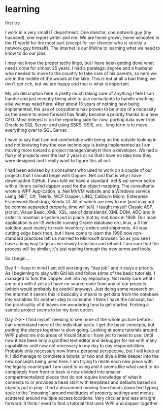 # learning
first try

I work in a very small IT department. One director, one network guy (my husband), one report writer and me. We are home grown, home schooled in the IT world for the most part (except for our director who is strictly a network guy himself). The internet is our lifeline to learning what we need to know to do our jobs. 

I may not know the proper techy lingo, but I have been getting done what needs done for almost 25 years. I had a paralegal degree and a husband who needed to move to the country to take care of his parents, so here we are in the middle of the woods at the lake. This is not at all a bad thing; we don't get rich, but we are happy and that is what is important.

My job description here is pretty much taking care of anything I feel I can handle and just recently being able to use consultants to handle anything else we may need here. After about 15 years of nothing new being implemented, the use of consultants has proven to be more of a necessity as the desire to move forward has finally become a priority thanks to a new CFO. Most interest is on the reporting side for now, porting data over from Oracle to SQL Server and using SSRS, SSIS, etc...long term is to move everything over to SQL Server.

I have to say that I am not comfortable with being on the outside looking in and not knowing how the new technology is being implemented as I am moving more toward a project manager/analyst than a developer. We had a flurry of projects over the last 2 years or so that I have no idea how they were designed and I really want to figure this all out.

I had been advised by a consultant who used to work on a couple of our projects that I should begin with Dapper .Net and that is why I have downloaded GitHub. I was told we have a standard .net & sql server setup with a library called dapper used for the object mapping. The consultants wrote a WPF Application, a .Net MVVM website and a Windows service using .NET, C#, Telerik, WCF Dapper, LINQ, Caliburn Micro, Enterprise Framework Bootstrap, Kendo UI. All of which are new to me (and may not be comma separated properly, time will tell). I taught myself Classic ASP, jscript, Visual Basic, XML, XSL, use of dataIslands,  XML DOM, ADO and  in order to maintain a system put in place (not by me) back in 1999. Our main application is an IIS website running Oracle database on Linux, a 3 tier solution used mainly to track inventory, orders and shipments.  All was cutting edge back then, but I have come to learn the 1999 now non-standard practices left us married to Microsoft browser. So as you see I have a long way to go as we slowly transition and rebuild. I am sure that the process will be similar, it's just wading through the new terms and tools.

So I begin....

Day 1 - Keep in mind I am still working my "day job" and it stays a priority. As I beginning to play with GitHub and follow some of the basic tutorials, I managed to fork the Dapper .net into my repository. Not really sure what I am to do with it yet as I have no source code from any of our projects (which would probably be overkill anyway). Just doing some research on the internet it seems this is basically a means to get data from the database into variables for another step to consume. I think I have the concept, but the practicality of it leaves me wondering how to get started. Forking a sample project seems to be my best option. 

Day 2-3 - I find myself needing to see more of the whole picture before I can understand more of the individual parts. I get the basic concepts, but putting the pieces together is slow going. Looking at some tutorials around WPF pulled me into areas of Visual Studio I have yet to need to use. Until now it has been only a glorified text editor and debugger for me with many capabilities until now not necessary in my day to day responsibilities. Probably only necessary now from a personal perspective, but I will keep at it. I did manage to complete a tutorial or two and dive a little deeper into the new concepts being used here. I am trying to relate each new piece with the legacy counterpart I am used to using and it seems like what used to do completely from front to back is now divided into smaller compartmentalized pieces that do not require knowledge of what it connects to or provides a head start with templates and defaults based on objects put in play. I find a disconnect moving from heads down text typing style to the "mousing" around multitudes of property settings and menus scattered around multiple access locations. Very circular and less straight forward. It think I need to find a tutorial that uses WPF and dapper together.
